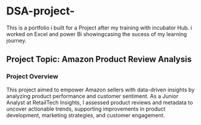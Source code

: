 # DSA-project-
This is a portfolio i built for a Project after my training with incubator Hub.
i worked on Excel and power Bi showingcasing the sucess of my learning journey.

## Project Topic: Amazon Product Review Analysis

### Project Overview
This project aimed to empower Amazon sellers with data-driven insights by analyzing product performance and customer sentiment. As a Junior Analyst at RetailTech Insights, I assessed product reviews and metadata to uncover actionable trends, supporting improvements in product development, marketing strategies, and customer engagement.
